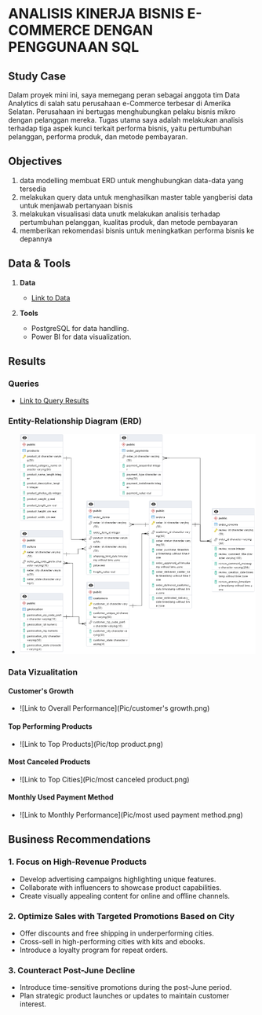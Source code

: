 # ANALISIS KINERJA BISNIS E-COMMERCE DENGAN PENGGUNAAN SQL


## Study Case

Dalam proyek mini ini, saya memegang peran sebagai anggota tim Data Analytics di salah satu perusahaan e-Commerce terbesar di Amerika Selatan. Perusahaan ini bertugas menghubungkan pelaku bisnis mikro dengan pelanggan mereka. Tugas utama saya adalah melakukan analisis terhadap tiga aspek kunci terkait performa bisnis, yaitu pertumbuhan pelanggan, performa produk, dan metode pembayaran. 

## Objectives
1. data modelling
membuat ERD untuk menghubungkan data-data yang tersedia
2. melakukan query data untuk menghasilkan master table yangberisi data untuk menjawab pertanyaan bisnis
3. melakukan visualisasi data unutk melakukan analisis terhadap pertumbuhan pelanggan, kualitas produk, dan metode pembayaran
4. memberikan rekomendasi bisnis untuk meningkatkan performa bisnis ke depannya


## Data & Tools

1. **Data**
   - [Link to Data](https://github.com/aghulams/Analyzing-Ecommerce-Business-Performance-With-SQL/tree/main/Dataset)

2. **Tools**
   - PostgreSQL for data handling.
   - Power BI for data visualization.

## Results

### Queries
- [Link to Query Results](https://github.com/aghulams/Analyzing-Ecommerce-Business-Performance-With-SQL/tree/main/Query)

### Entity-Relationship Diagram (ERD)
- ![Link to ERD](Pic/ERD_analyzing-ecomerce-business-performance_project.png)


### Data Vizualitation

#### Customer's Growth
- ![Link to Overall Performance](Pic/customer's growth.png)

#### Top Performing Products
- ![Link to Top Products](Pic/top product.png)

#### Most Canceled Products
- ![Link to Top Cities](Pic/most canceled product.png)

#### Monthly Used Payment Method
- ![Link to Monthly Performance](Pic/most used payment method.png)

## Business Recommendations

### 1. Focus on High-Revenue Products
   - Develop advertising campaigns highlighting unique features.
   - Collaborate with influencers to showcase product capabilities.
   - Create visually appealing content for online and offline channels.

### 2. Optimize Sales with Targeted Promotions Based on City
   - Offer discounts and free shipping in underperforming cities.
   - Cross-sell in high-performing cities with kits and ebooks.
   - Introduce a loyalty program for repeat orders.

### 3. Counteract Post-June Decline
   - Introduce time-sensitive promotions during the post-June period.
   - Plan strategic product launches or updates to maintain customer interest.
